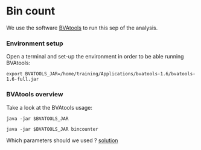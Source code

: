 # Bin count

We use the software [BVAtools](https://bitbucket.org/mugqic/bvatools/downloads) to run this sep of the analysis.

### Environment setup

Open a terminal and set-up the environment in order to be able running BVAtools:

```
export BVATOOLS_JAR=/home/training/Applications/bvatools-1.6/bvatools-1.6-full.jar 
```

### BVAtools overview

Take a look at the BVAtools usage:

```
java -jar $BVATOOLS_JAR

java -jar $BVATOOLS_JAR bincounter
```

Which parameters should we used ? 
[solution](../solutions/3.BinCount.md)



